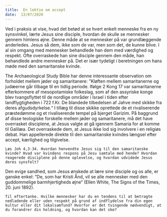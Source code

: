```yaml
---
title:  En lektie om accept
date:  13/07/2020
---
```


Ved i praksis at vise, hvad det betød at se hvert enkelt menneske fra en ny synsvinkel, lærte Jesus sine disciple, hvordan de skulle se mennesker gennem himlens øjne. Denne måde at se mennesker på var grundlæggende anderledes. Jesus så dem, ikke som de var, men som det, de kunne blive. I al sin omgang med mennesker behandlede han dem med værdighed og respekt. Ofte overraskede han sine disciple gennem den måde, han behandlede andre mennesker på. Det er især tydeligt i beretningen om hans møde med den samaritanske kvinde.

The Archaeological Study Bible har denne interessante observation om forholdet mellem jøder og samaritanere: ”Kløften mellem samaritanerne og judæerne går tilbage til en tidlig periode. Ifølge 2 Kong 17 var samaritanerne efterkommere af mesopotamiske folkeslag, som af den assyriske konge blev tvangsflyttet til de nordlige områder i Israel i tiden efter landflygtigheden i 722 f.Kr. De blandede tilbedelsen af Jahve med skikke fra deres afgudsdyrkelse.“ I tillæg til disse skikke oprettede de et rivaliserende præstedømme og et rivaliserende tempel på bjerget Garizim. På baggrund af disse teologiske forskelle mellem jøder og samaritanere, må det have overrasket disciplene, at Jesus valgte at gå igennem Samaria for at komme til Galilæa. Det overraskede dem, at Jesus ikke lod sig involvere i en religiøs debat. Han appellerede direkte til den samaritanske kvindes længsel efter accept, kærlighed og tilgivelse.

`Læs Joh 4,3-34. Hvordan henvendte Jesus sig til den samaritanske kvinde? Hvad var kvindens respons på Jesu samtale med hende? Hvordan reagerede disciplene på denne oplevelse, og hvordan udvidede Jesus deres synsfelt?`

Den evige sandhed, som Jesus ønskede at lære sine disciple og os alle, er ganske enkel: ”De, som har Kristi Ånd, vil se alle mennesker med den guddommelige barmhjertigheds øjne“ (Ellen White, The Signs of the Times, 20. juni 1892).

`Til eftertanke. Hvilke mennesker har du en tendens til at betragte nedladende eller uden respekt på grund af indflydelse fra din egen kultur eller dit lokalsamfund? Hvorfor er det tvingende nødvendigt, at du forandrer din holdning, og hvordan kan det ske?`